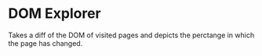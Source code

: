# DOM Explorer
Takes a diff of the DOM of visited pages and depicts the perctange in which the page has changed.
